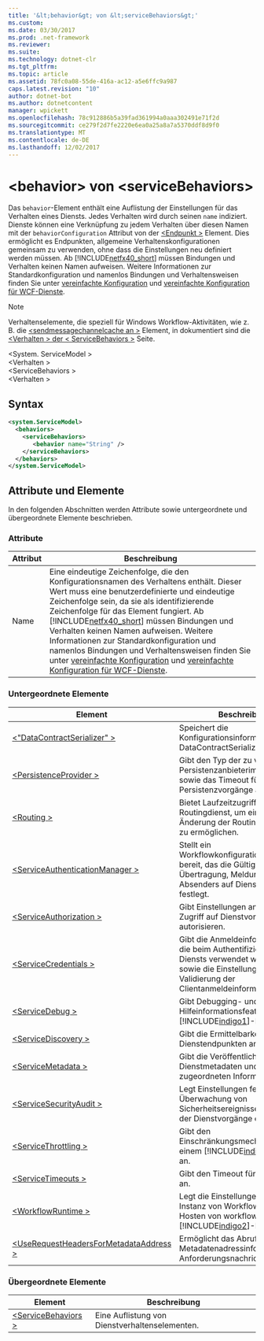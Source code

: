 ```yaml
---
title: '&lt;behavior&gt; von &lt;serviceBehaviors&gt;'
ms.custom: 
ms.date: 03/30/2017
ms.prod: .net-framework
ms.reviewer: 
ms.suite: 
ms.technology: dotnet-clr
ms.tgt_pltfrm: 
ms.topic: article
ms.assetid: 78fc0a08-55de-416a-ac12-a5e6ffc9a987
caps.latest.revision: "10"
author: dotnet-bot
ms.author: dotnetcontent
manager: wpickett
ms.openlocfilehash: 78c912886b5a39fad361994a0aaa302491e71f2d
ms.sourcegitcommit: ce279f2d7fe2220e6ea0a25a8a7a5370ddf8d9f0
ms.translationtype: MT
ms.contentlocale: de-DE
ms.lasthandoff: 12/02/2017
---
```

# <a name="ltbehaviorgt-of-ltservicebehaviorsgt"></a>&lt;behavior&gt; von &lt;serviceBehaviors&gt;
Das `behavior`-Element enthält eine Auflistung der Einstellungen für das Verhalten eines Diensts. Jedes Verhalten wird durch seinen `name` indiziert. Dienste können eine Verknüpfung zu jedem Verhalten über diesen Namen mit der `behaviorConfiguration` Attribut von der [ \<Endpunkt >](../../../../../docs/framework/configure-apps/file-schema/wcf/endpoint-element.md) Element. Dies ermöglicht es Endpunkten, allgemeine Verhaltenskonfigurationen gemeinsam zu verwenden, ohne dass die Einstellungen neu definiert werden müssen. Ab [!INCLUDE[netfx40_short](../../../../../includes/netfx40-short-md.md)] müssen Bindungen und Verhalten keinen Namen aufweisen. Weitere Informationen zur Standardkonfiguration und namenlos Bindungen und Verhaltensweisen finden Sie unter [vereinfachte Konfiguration](../../../../../docs/framework/wcf/simplified-configuration.md) und [vereinfachte Konfiguration für WCF-Dienste](../../../../../docs/framework/wcf/samples/simplified-configuration-for-wcf-services.md).  
  
> [!NOTE]
>  Verhaltenselemente, die speziell für Windows Workflow-Aktivitäten, wie z. B. die [ \<sendmessagechannelcache an >](../../../../../docs/framework/configure-apps/file-schema/windows-workflow-foundation/sendmessagechannelcache.md) Element, in dokumentiert sind die [ \<Verhalten > der \< ServiceBehaviors >](../../../../../docs/framework/configure-apps/file-schema/windows-workflow-foundation/behavior-of-servicebehaviors-of-workflow.md) Seite.  
  
 \<System. ServiceModel >  
\<Verhalten >  
\<ServiceBehaviors >  
\<Verhalten >  
  
## <a name="syntax"></a>Syntax  
  
```xml  
<system.ServiceModel>  
  <behaviors>  
    <serviceBehaviors>  
       <behavior name="String" />  
    </serviceBehaviors>  
  </behaviors>  
</system.ServiceModel>  
```  
  
## <a name="attributes-and-elements"></a>Attribute und Elemente  
 In den folgenden Abschnitten werden Attribute sowie untergeordnete und übergeordnete Elemente beschrieben.  
  
### <a name="attributes"></a>Attribute  
  
|Attribut|Beschreibung|  
|---------------|-----------------|  
|Name|Eine eindeutige Zeichenfolge, die den Konfigurationsnamen des Verhaltens enthält. Dieser Wert muss eine benutzerdefinierte und eindeutige Zeichenfolge sein, da sie als identifizierende Zeichenfolge für das Element fungiert. Ab [!INCLUDE[netfx40_short](../../../../../includes/netfx40-short-md.md)] müssen Bindungen und Verhalten keinen Namen aufweisen. Weitere Informationen zur Standardkonfiguration und namenlos Bindungen und Verhaltensweisen finden Sie unter [vereinfachte Konfiguration](../../../../../docs/framework/wcf/simplified-configuration.md) und [vereinfachte Konfiguration für WCF-Dienste](../../../../../docs/framework/wcf/samples/simplified-configuration-for-wcf-services.md).|  
  
### <a name="child-elements"></a>Untergeordnete Elemente  
  
|Element|Beschreibung|  
|-------------|-----------------|  
|[\<"DataContractSerializer" >](../../../../../docs/framework/configure-apps/file-schema/wcf/datacontractserializer-element.md)|Speichert die Konfigurationsinformationen für DataContractSerializer.|  
|[\<PersistenceProvider >](../../../../../docs/framework/configure-apps/file-schema/wcf/persistenceprovider.md)|Gibt den Typ der zu verwendenden Persistenzanbieterimplementierung sowie das Timeout für Persistenzvorgänge an.|  
|[\<Routing >](../../../../../docs/framework/configure-apps/file-schema/wcf/routing-of-servicebehavior.md)|Bietet Laufzeitzugriff auf den Routingdienst, um eine dynamische Änderung der Routingkonfiguration zu ermöglichen.|  
|[\<ServiceAuthenticationManager >](../../../../../docs/framework/configure-apps/file-schema/wcf/serviceauthenticationmanager.md)|Stellt ein Workflowkonfigurationselement bereit, das die Gültigkeit einer Übertragung, Meldung oder eines Absenders auf Dienstebene festlegt.|  
|[\<ServiceAuthorization >](../../../../../docs/framework/configure-apps/file-schema/wcf/serviceauthorization-element.md)|Gibt Einstellungen an, die den Zugriff auf Dienstvorgänge autorisieren.|  
|[\<ServiceCredentials >](../../../../../docs/framework/configure-apps/file-schema/wcf/servicecredentials.md)|Gibt die Anmeldeinformationen an, die beim Authentifizieren des Diensts verwendet werden sollen, sowie die Einstellungen für die Validierung der Clientanmeldeinformationen.|  
|[\<ServiceDebug >](../../../../../docs/framework/configure-apps/file-schema/wcf/servicedebug.md)|Gibt Debugging- und Hilfeinformationsfeatures für einen [!INCLUDE[indigo1](../../../../../includes/indigo1-md.md)]-Dienst an.|  
|[\<ServiceDiscovery >](../../../../../docs/framework/configure-apps/file-schema/wcf/servicediscovery.md)|Gibt die Ermittelbarkeit von Dienstendpunkten an.|  
|[\<ServiceMetadata >](../../../../../docs/framework/configure-apps/file-schema/wcf/servicemetadata.md)|Gibt die Veröffentlichung der Dienstmetadaten und der zugeordneten Informationen an.|  
|[\<ServiceSecurityAudit >](../../../../../docs/framework/configure-apps/file-schema/wcf/servicesecurityaudit.md)|Legt Einstellungen fest, die die Überwachung von Sicherheitsereignissen während der Dienstvorgänge ermöglichen.|  
|[\<ServiceThrottling >](../../../../../docs/framework/configure-apps/file-schema/wcf/servicethrottling.md)|Gibt den Einschränkungsmechanismus von einem [!INCLUDE[indigo2](../../../../../includes/indigo2-md.md)]-Dienst an.|  
|[\<ServiceTimeouts >](../../../../../docs/framework/configure-apps/file-schema/wcf/servicetimeouts.md)|Gibt den Timeout für einen Dienst an.|  
|[\<WorkflowRuntime >](../../../../../docs/framework/configure-apps/file-schema/wcf/workflowruntime.md)|Legt die Einstellungen für eine Instanz von WorkflowRuntime zum Hosten von workflowbasierten [!INCLUDE[indigo2](../../../../../includes/indigo2-md.md)]-Diensten fest.|  
|[\<UseRequestHeadersForMetadataAddress >](../../../../../docs/framework/configure-apps/file-schema/wcf/userequestheadersformetadataaddress.md)|Ermöglicht das Abrufen von Metadatenadressinformationen aus Anforderungsnachrichtenheadern.|  
  
### <a name="parent-elements"></a>Übergeordnete Elemente  
  
|Element|Beschreibung|  
|-------------|-----------------|  
|[\<ServiceBehaviors >](../../../../../docs/framework/configure-apps/file-schema/wcf/servicebehaviors.md)|Eine Auflistung von Dienstverhaltenselementen.|
